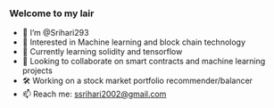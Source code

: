 ### Welcome to my lair

- 👋 I’m @Srihari293
- 👀 Interested in Machine learning and block chain technology 
- 🌱 Currently learning solidity and tensorflow 
- 💞️ Looking to collaborate on smart contracts and machine learning projects 
- 🛠️ Working on a stock market portfolio recommender/balancer
- 📫 Reach me: ssrihari2002@gmail.com

<!---
Srihari293/Srihari293 is a ✨ special ✨ repository because its `README.md` (this file) appears on your GitHub profile.
You can click the Preview link to take a look at your changes.
--->
